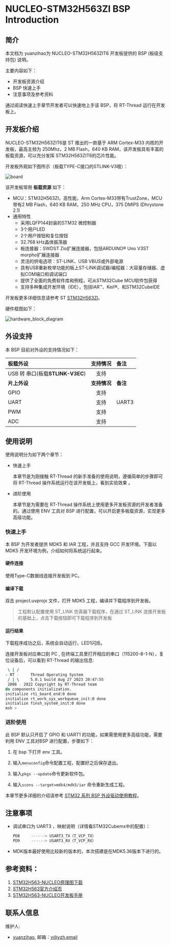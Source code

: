 # **NUCLEO-STM32H563ZI** BSP Introduction

## 简介

本文档为 yuanzihao为 NUCLEO-STM32H563ZIT6  开发板提供的 BSP (板级支持包) 说明。

主要内容如下：

- 开发板资源介绍
- BSP 快速上手
- 注意事项及参考资料

通过阅读快速上手章节开发者可以快速地上手该 BSP，将 RT-Thread 运行在开发板上。

## 开发板介绍

NUCLEO-STM32H563ZIT6是 ST 推出的一款基于 ARM Cortex-M33 内核的开发板，最高主频为 250Mhz，2 MB Flash，640 KB RAM，该开发板具有丰富的板载资源，可以充分发挥 STM32H563ZIT6的芯片性能。

开发板外观如下图所示（板载TYPE-C接口的STLINK-V3哦）：

![board](figures/board.png)

该开发板常用 **板载资源** 如下：

- MCU：STM32H563ZI，高性能，Arm Cortex-M33带有TrustZone，MCU带有2 MB Flash，640 KB RAM，250 MHz CPU，375 DMIPS (Dhrystone 2.1)
- 通用特性
  - 采用LQFP144封装的STM32 微控制器
  - 3个用户LED
  - 2个用户按钮和复位按钮
  - 32.768 kHz晶体振荡器
  - 板连接器：SWDST Zio扩展连接器，包括ARDUINO® Uno V3ST morpho扩展连接器
  - 灵活的供电选项：ST-LINK、USB VBUS或外部电源
  - 具有USB重新枚举功能的板上ST-LINK调试器/编程器：大容量存储器、虚拟COM端口和调试端口
  - 提供了全面的免费软件库和例程，可从STM32Cube MCU软件包获得
  - 支持多种集成开发环境（IDE），包括IAR™、Keil®、和STM32CubeIDE

开发板更多详细信息请参考 ST [STM32H563ZI](https://www.st.com/zh/microcontrollers-microprocessors/stm32h563zi.html)。

硬件框图如下：

![hardware_block_diagram](figures/hardware_block_diagram.png)

## 外设支持

本 BSP 目前对外设的支持情况如下：

| **板载外设**                     | **支持情况** | **备注** |
| :------------------------------- | :----------: | :------- |
| USB 转 串口(板载**STLINK-V3EC**) |     支持     |          |
| **片上外设**                     | **支持情况** | **备注** |
| GPIO                             |     支持     |          |
| UART                             |     支持     | UART3    |
| PWM                              |     支持     |          |
| ADC                              |     支持     |          |


## 使用说明

使用说明分为如下两个章节：

- 快速上手

  本章节是为刚接触 RT-Thread 的新手准备的使用说明，遵循简单的步骤即可将 RT-Thread 操作系统运行在该开发板上，看到实验效果 。

- 进阶使用

  本章节是为需要在 RT-Thread 操作系统上使用更多开发板资源的开发者准备的。通过使用 ENV 工具对 BSP 进行配置，可以开启更多板载资源，实现更多高级功能。


### 快速上手

本 BSP 为开发者提供 MDK5 和 IAR 工程，并且支持 GCC 开发环境。下面以 MDK5 开发环境为例，介绍如何将系统运行起来。

#### 硬件连接

使用Type-C数据线连接开发板到 PC。

#### 编译下载

双击 project.uvprojx 文件，打开 MDK5 工程，编译并下载程序到开发板。

> 工程默认配置使用 ST_LINK 仿真器下载程序，在通过 ST_LINK 连接开发板的基础上，点击下载按钮即可下载程序到开发板

#### 运行结果

下载程序成功之后，系统会自动运行，LED1闪烁。

连接开发板对应串口到 PC , 在终端工具里打开相应的串口（115200-8-1-N），复位设备后，可以看到 RT-Thread 的输出信息:

```bash
 \ | /
- RT -     Thread Operating System
 / | \     5.0.1 build Aug 27 2023 20:47:55
 2006 - 2022 Copyright by RT-Thread team
do components initialization.
initialize rti_board_end:0 done
initialize rt_work_sys_workqueue_init:0 done
initialize finsh_system_init:0 done
msh >
```

### 进阶使用

此 BSP 默认只开启了 GPIO 和 UART1 的功能，如果需使用更多高级功能，需要利用 ENV 工具对BSP 进行配置，步骤如下：

1. 在 bsp 下打开 env 工具。

2. 输入`menuconfig`命令配置工程，配置好之后保存退出。

3. 输入`pkgs --update`命令更新软件包。

4. 输入`scons --target=mdk4/mdk5/iar` 命令重新生成工程。

本章节更多详细的介绍请参考 [STM32 系列 BSP 外设驱动使用教程](../docs/STM32系列BSP外设驱动使用教程.md)。

## 注意事项

- 调试串口为 UART3 ，映射说明（详情看STM32Cubemx中的配置）：

  ```c
  PD8     ------> USART3_TX（T_VCP_TX）
  PD9     ------> USART3_RX（T_VCP_RX）
  ```

* MDK版本最好使用比较新的版本的，本次搭建是在MDK5.36版本下进行的。

## 参考资料：   

1. [STM32H563-NUCLEO原理图下载](https://www.st.com/resource/en/schematic_pack/mb1404-h563zi-c01-schematic.pdf)
2. [STM32H563官方介绍页](https://www.st.com/en/microcontrollers-microprocessors/stm32h563zi.html)
3. [STM32H563-NUCLEO开发板手册](https://www.st.com/resource/en/user_manual/um3115-stm32h5-nucleo144-board-mb1404-stmicroelectronics.pdf)

## 联系人信息

维护人:

- [yuanzihao](https://github.com/zihao-yuan/), 邮箱：[y@yzh.email](mailto:y@yzh.email)
